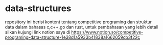 # data-structures

repository ini berisi kontent tentang competitive programing dan struktur data dalam bahasas c,c++,go dan rust, untuk pembahasan yang lebih detail silkan kujungi link notion saya di https://www.notion.so/competitive-programing-data-structure-1e38d1a5933b41838a1662059cb3f22c
